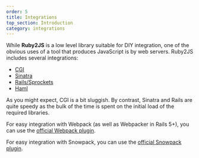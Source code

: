 ```yaml
---
order: 5
title: Integrations
top_section: Introduction
category: integrations
---
```


While **Ruby2JS** is a low level library suitable for DIY integration, one of the
obvious uses of a tool that produces JavaScript is by web servers.  Ruby2JS
includes several integrations:

*  [CGI](https://github.com/ruby2js/ruby2js/blob/master/lib/ruby2js/cgi.rb)
*  [Sinatra](https://github.com/ruby2js/ruby2js/blob/master/lib/ruby2js/sinatra.rb)
*  [Rails/Sprockets](https://github.com/ruby2js/ruby2js/blob/master/lib/ruby2js/rails.rb)
*  [Haml](https://github.com/ruby2js/ruby2js/blob/master/lib/ruby2js/haml.rb)

As you might expect, CGI is a bit sluggish.  By contrast, Sinatra and Rails
are quite speedy as the bulk of the time is spent on the initial load of the
required libraries.

For easy integration with Webpack (as well as Webpacker in Rails 5+), you can use the
[official Webpack plugin](/docs/webpack).

For easy integration with Snowpack, you can use the
[official Snowpack plugin](/docs/snowpack).
